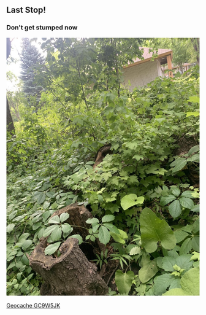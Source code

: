 ## Last Stop!

### Don't get stumped now

![Stage 5 Image](stage5.jpg)

[Geocache GC9W5JK](https://coord.info/GC9W5JK)
